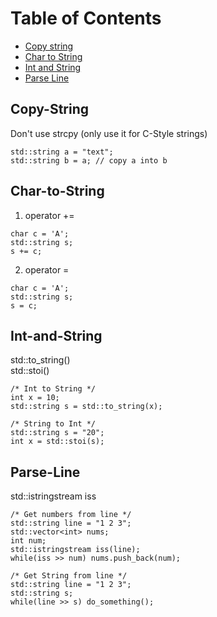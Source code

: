 Table of Contents
=================
  * [Copy string](#Copy-String)
  * [Char to String](#Char-to-String)
  * [Int and String](#Int-and-String)
  * [Parse Line](#Parse-Line)

## Copy-String
Don't use strcpy (only use it for C-Style strings)
```
std::string a = "text";
std::string b = a; // copy a into b
```

## Char-to-String
1. operator += 
```
char c = 'A';
std::string s;
s += c;
```
2. operator = 
```
char c = 'A';
std::string s;
s = c;
```

## Int-and-String
std::to_string() <br/>
std::stoi()
```
/* Int to String */
int x = 10;
std::string s = std::to_string(x);

/* String to Int */
std::string s = "20";
int x = std::stoi(s);
```

## Parse-Line
std::istringstream iss
```
/* Get numbers from line */
std::string line = "1 2 3";
std::vector<int> nums;
int num;
std::istringstream iss(line);
while(iss >> num) nums.push_back(num);

/* Get String from line */
std::string line = "1 2 3";
std::string s;
while(line >> s) do_something();
```